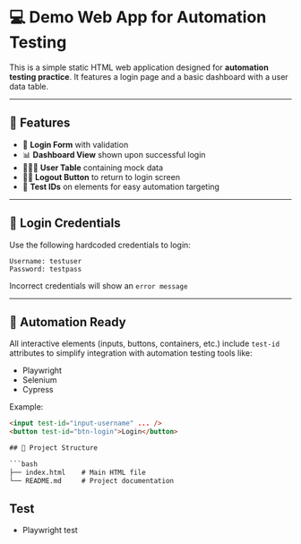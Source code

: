# 💻 Demo Web App for Automation Testing

This is a simple static HTML web application designed for **automation testing practice**. It features a login page and a basic dashboard with a user data table.

---

## 🔧 Features

- 🛂 **Login Form** with validation
- 📊 **Dashboard View** shown upon successful login
- 🧑‍🤝‍🧑 **User Table** containing mock data
- 🏃‍♂️ **Logout Button** to return to login screen
- 📎 **Test IDs** on elements for easy automation targeting

---

## 🧪 Login Credentials

Use the following hardcoded credentials to login:

```env
Username: testuser
Password: testpass
```

Incorrect credentials will show an `error message`

---

## 🧰 Automation Ready

All interactive elements (inputs, buttons, containers, etc.) include `test-id` attributes to simplify integration with automation testing tools like:

- Playwright
- Selenium
- Cypress

Example:

```html
<input test-id="input-username" ... />
<button test-id="btn-login">Login</button>

## 📂 Project Structure

```bash
├── index.html    # Main HTML file
└── README.md     # Project documentation
```

## Test

- Playwright test
